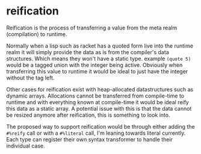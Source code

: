 # reification

Reification is the process of transferring a value from the meta realm (compilation) to runtime.

Normally when a lisp such as racket has a quoted form live into the runtime realm it will simply provide the data as is from the compiler's data structures. Which means they won't have a static type. example `(quote 5)` would be a tagged union with the integer being active. Obviously when transferring this value to runtime it would be ideal to just have the integer without the tag left.

Other cases for reification exist with heap-allocated datastructures such as dynamic arrays. Allocations cannot be transferred from compile-time to runtime and with everything known at compile-time it would be ideal reify this data as a static array.
A potential issue with this is that the data cannot be resized anymore after reification, this is something to look into.

The proposed way to support reification would be through either adding the `#%reify` call or with a `#%literal` call, I'm leaning towards literal currently. Each type can register their own syntax transformer to handle their individual case.